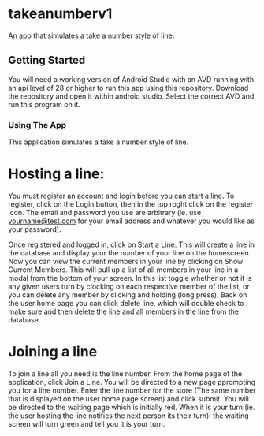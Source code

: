 # takeanumberv1

An app that simulates a take a number style of line.

## Getting Started

You will need a working version of Android Studio with an AVD running with an api level of 28 or higher to run this app using this repository. Download the repository and open it within android studio. Select the correct AVD and run this program on it. 


###   Using The App

This application simulates a take a number style of line. 

# Hosting a line:

You must register an account and login before you can start a line. To register, click on the Login button, then in the top roght click on the register icon. The email and password you use are arbitrary (ie. use yourname@test.com for your email address and whatever you would like as your password). 

Once registered and logged in, click on Start a Line. This will create a line in the database and display your the number of your line on the homescreen. Now you can view the current members in your line by clicking on Show Current Members. This will pull up a list of all members in your line in a modal from the bottom of your screen. In this list toggle whether or not it is any given users turn by clocking on each respective member of the list, or you can delete any member by clicking and holding (long press). Back on the user home page you can click delete line, which will double check to make sure and then delete the line and all members in the line from the database.


# Joining a line

To join a line all you need is the line number. From the home page of the application, click Join a Line. You will be directed to a new page pprompting you for a line number. Enter the line number for the store (The same number that is displayed on the user home page screen) and click submit. You will be directed to the waiting page which is initially red. When it is your turn (ie. the user hosting the line notifies the next person its their turn), the waiting screen will turn green and tell you it is your turn.



